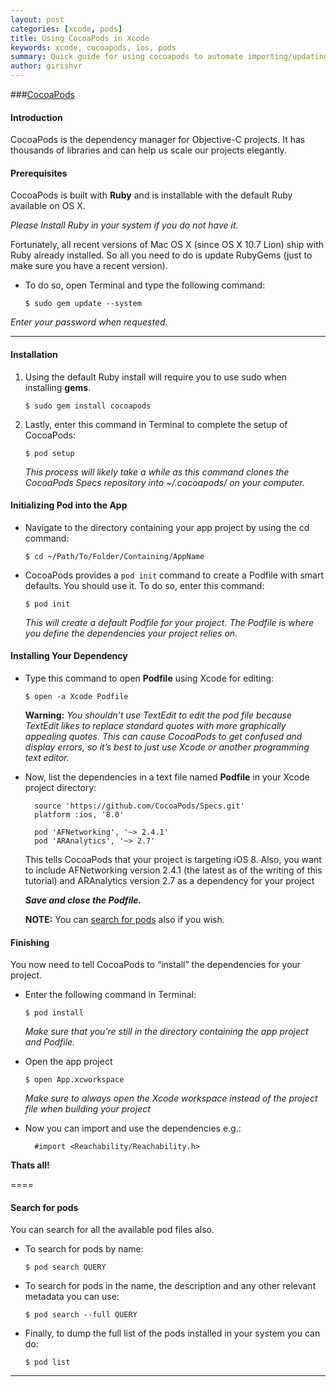 ```yaml
---
layout: post
categories: [xcode, pods]
title: Using CocoaPods in Xcode
keywords: xcode, cocoapods, ios, pods
summary: Quick guide for using cocoapods to automate importing/updating dependencies in your xcode projects.
author: girishvr
---
```




###[CocoaPods](http://cocoapods.org/)

#### Introduction
CocoaPods is the dependency manager for Objective-C projects. It has thousands of libraries and can help us scale our projects elegantly.

#### Prerequisites
CocoaPods is built with **Ruby** and is installable with the default Ruby available on OS X. 

*Please Install Ruby in your system if you do not have it.*

Fortunately, all recent versions of Mac OS X (since OS X 10.7 Lion) ship with Ruby already installed. So all you need to do is update RubyGems (just to make sure you have a recent version).

 - To do so, open Terminal and type the following command:

    `$ sudo gem update --system`

*Enter your password when requested.*

-----
#### Installation

1. Using the default Ruby install will require you to use sudo when installing **gems**. 

     `$ sudo gem install cocoapods`

2. Lastly, enter this command in Terminal to complete the setup of CocoaPods:

     `$ pod setup`

   *This process will likely take a while as this command clones the CocoaPods Specs repository into ~/.cocoapods/ on your computer.*



#### Initializing Pod into the App

- Navigate to the directory containing your app project by using the cd command:

    `$ cd ~/Path/To/Folder/Containing/AppName`


- CocoaPods provides a `pod init` command to create a Podfile with smart defaults. You should use it.
To do so, enter this command:

    `$ pod init`

     *This will create a default Podfile for your project. The Podfile is where you define the dependencies your project relies on.*



#### Installing Your Dependency

* Type this command to open **Podfile** using Xcode for editing:

    `$ open -a Xcode Podfile`

    **Warning:** *You shouldn’t use TextEdit to edit the pod file because TextEdit likes to replace standard quotes with more graphically appealing quotes. This can cause CocoaPods to get confused and display errors, so it’s best to just use Xcode or another programming text editor.*



* Now, list the dependencies in a text file named **Podfile** in your Xcode project directory:


  
        source 'https://github.com/CocoaPods/Specs.git' 
        platform :ios, '8.0'

        pod 'AFNetworking', '~> 2.4.1'
        pod 'ARAnalytics', '~> 2.7' 


  This tells CocoaPods that your project is targeting iOS 8.
Also, you want to include AFNetworking version 2.4.1 (the latest as of the writing of this tutorial) and ARAnalytics version 2.7 as a dependency for your project

    ***Save and close the Podfile.***

    **NOTE:** You can [search for pods](#search-for-pods) also if you wish.



#### Finishing

   You now need to tell CocoaPods to “install” the dependencies for your project. 

- Enter the following command in Terminal:

   `$ pod install`

   *Make sure that you’re still in the directory containing the app project and Podfile.*

- Open the app project
 
 
   `$ open App.xcworkspace`
   
  *Make sure to always open the Xcode workspace instead of the project file when building your project*


- Now you can import and use the dependencies e.g.:
  
        #import <Reachability/Reachability.h>
    
**Thats all!**

====


#### Search for pods
You can search for all the available pod files also.

- To search for pods by name:

    `$ pod search QUERY`

- To search for pods in the name, the description and any other relevant metadata you can use:

    `$ pod search --full QUERY`

- Finally, to dump the full list of the pods installed in your system you can do:

    `$ pod list`


------


